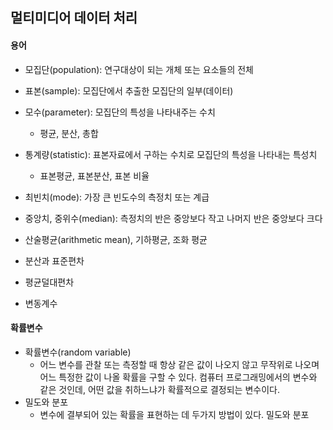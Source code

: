 ## 멀티미디어 데이터 처리

#### 용어
- 모집단(population): 연구대상이 되는 개체 또는 요소들의 전체
- 표본(sample): 모집단에서 추출한 모집단의 일부(데이터)
- 모수(parameter): 모집단의 특성을 나타내주는 수치
  - 평균, 분산, 총합
- 통계량(statistic): 표본자료에서 구하는 수치로 모집단의 특성을 나타내는 특성치
  - 표본평균, 표본분산, 표본 비율

- 최빈치(mode): 가장 큰 빈도수의 측정치 또는 계급
- 중앙치, 중위수(median): 측정치의 반은 중앙보다 작고 나머지 반은 중앙보다 크다
- 산술평균(arithmetic mean), 기하평균, 조화 평균
- 분산과 표준편차
- 평균덜대편차
- 변동계수

#### 확률변수
- 확률변수(random variable)
  - 어느 변수를 관찰 또는 측정할 때 항상 같은 값이 나오지 않고 무작위로 나오며 어느 특정한 값이 나올 확률을 구할 수 있다. 컴퓨터 프로그래밍에서의 변수와 같은 것인데, 어떤 값을 취하느냐가 확률적으로 결정되는 변수이다.
- 밀도와 분포
  - 변수에 결부되어 있는 확률을 표현하는 데 두가지 방법이 있다. 밀도와 분포
  
